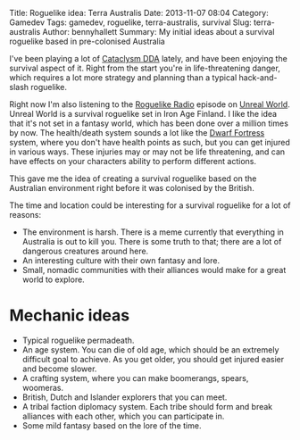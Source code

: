 Title: Roguelike idea: Terra Australis
Date: 2013-11-07 08:04
Category: Gamedev
Tags: gamedev, roguelike, terra-australis, survival
Slug: terra-australis
Author: bennyhallett
Summary: My initial ideas about a survival roguelike based in pre-colonised Australia

I've been playing a lot of [Cataclysm DDA](http://en.cataclysmdda.com) lately, and have been enjoying the survival aspect of it. Right from the start you're in life-threatening danger, which requires a lot more strategy and planning than a typical hack-and-slash roguelike.

Right now I'm also listening to the [Roguelike Radio](http://www.roguelikeradio.com/2013/09/this-is-episode-80-of-roguelike-radio.html) episode on [Unreal World](http://www.unrealworld.fi). Unreal World is a survival roguelike set in Iron Age Finland. I like the idea that it's not set in a fantasy world, which has been done over a million times by now. The health/death system sounds a lot like the [Dwarf Fortress](http://www.bay12games.com/dwarves) system, where you don't have health points as such, but you can get injured in various ways. These injuries may or may not be life threatening, and can have effects on your characters ability to perform different actions.

This gave me the idea of creating a survival roguelike based on the Australian environment right before it was colonised by the British.

The time and location could be interesting for a survival roguelike for a lot of reasons:

* The environment is harsh. There is a meme currently that everything in Australia is out to kill you. There is some truth to that; there are a lot of dangerous creatures around here.
* An interesting culture with their own fantasy and lore.
* Small, nomadic communities with their alliances would make for a great world to explore.

Mechanic ideas
==============

* Typical roguelike permadeath.
* An age system. You can die of old age, which should be an extremely difficult goal to achieve. As you get older, you should get injured easier and become slower.
* A crafting system, where you can make boomerangs, spears, woomeras.
* British, Dutch and Islander explorers that you can meet.
* A tribal faction diplomacy system. Each tribe should form and break alliances with each other, which you can participate in.
* Some mild fantasy based on the lore of the time.
